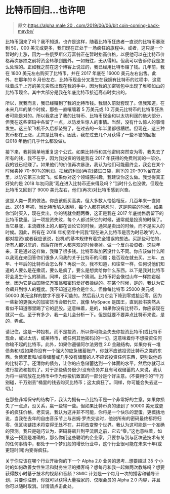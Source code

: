 # 比特币回归…也许吧

> 原文:[https://alpha male 20 . com/2019/06/06/bit coin-coming-back-maybe/](https://alphamale20.com/2019/06/06/bitcoin-coming-back-maybe/)

比特币回来了吗？我不知道。也许是这样，随着比特币狂热者一直说的比特币暴涨到 50，000 美元或更多，我们现在正处于一场疯狂的旅程中。或者，这只是一个暂时的上涨，因为一些俄罗斯亿万富翁正在暂时抬高价格，以便他可以在比特币价格再次暴跌之前将资金转移到国外。一如既往，无从得知。但我可以告诉你我是怎么处理的。正如我之前在这个博客上说过的，我已经用比特币赚了钱。几年前，我在 1800 美元左右购买了比特币，并在 2017 年底在 16000 美元左右出售。此外，在那年的 8 月份左右，比特币现金分叉发生在我拥有比特币的过程中，这意味着成千上万的美元突然出现在我的手中，因为我的加密钱包中出现了堆积如山的比特币现金。其中大部分是我在年底比特币接近高点时卖出的。

所以，就我而言，我已经赚到了我的比特币钱。我很久前就套现了。但我知道，在未来几年的某个时候，那些一直嚷嚷着 5 万美元或 10 万美元比特币的比特币狂热者可能是对的。所以我拿出了我的比特币、比特币现金和以太坊利润的绝大部分，但我在这些密码中各留了一点，以防发生惊人的事情。当然，没有什么惊人的事情发生。这三架飞机不久后都坠毁了，在过去的一年半里都很糟糕。但现在，这三种货币都在上涨，尤其是比特币。因此，我在过去几个月获得了一些不错的回报(2018 年他们几乎什么都没做)。

接下来，我将简单地重复这个公式。如果比特币和其他密码突然变为零，我失去了所有的钱，我不在乎，因为我投资的钱是我在 2017 年获得的免费利润的一部分。我的钱已经赚了。如果他们的价值再次暴涨，我认为他们可能最终会，我会在某个时候卖掉 70-80%的利润，把我的利润(再次)装进口袋，剩下的 20-30%留在那里，以防它第三次起飞。如果你对这个领域感兴趣，我建议你这么做。我觉得真正好笑的是 2018 年初问我“现在进入比特币还来得及吗？”当时什么也没做，但现在比特币又回到了 9000 美元左右，他们(再次)对比特币感到兴奋。

这是人类一贯的做法。你应该低买高卖，但大多数人恰恰相反，几百年来一直如此。2018 年初，当比特币陷入困境，每个人都在抱怨时，这是购买的时候。如果你当时买入，现在卖出，你的钱就会翻两番，这正是我在 2017 年底抛售后留下的比特币数量。当一项投资失败，每个人都讨厌它的时候，通常就是投资的时候了。当它暴涨，主流媒体上的人都在谈论它的时候，通常是卖出的时候，而不是买入的时候。因此，所有在 2018 年初至年中问我“现在进入比特币是否为时已晚”的人，都对投资(或者我应该说，投机)的基本规律有着完全错误的想法。买那些可怕的，所有人都讨厌的，然后在所有人都喜欢的时候卖掉。做一个反向投资者。这些年来，正是通过这样做，我赚了很多钱。比特币和加密没什么不同。你应该做什么所以我现在来回答你们很多人问我的关于比特币的问题；是否现在就去买。三年、五年、十年后的比特币会怎么样？再说一次，我不知道，和往常一样，任何说他们知道的人要么是在撒谎，要么是疯了，要么是想卖给你什么东西。以下是我对比特币将会发生什么的猜测。同样，这只是一个猜测。比特币将会像过山车一样跌宕起伏，因为它是由国际亿万富翁和密码爱好者操纵的。在某个时候，是的，我认为它会飙升到惊人的程度。我不知道这将会是什么，但像每比特币 25000 美元或 50000 美元这样的数字不是不可能的。然后我认为它会下降到零或接近零，因为一些新的更强大的加密货币会取代它，就像 MySpace 是国王，直到脸书突然从看似不知道哪里踢了它的屁股。这意味着，是的，如果你没有比特币，你应该现在就买一点。至于有多少，我一会儿会分析一下。但是就要不要弄点比特币来说，是的，弄点。

请记住，这是一种投机，而不是投资，所以你可能会失去你投资比特币(或比特币现金，或以太坊，或莱特币，或任何其他密码)的一切。这意味着你不想投资任何你输不起的比特币。此外，如果你遵循阿尔法男性 2.0 金融结构，如果你有一堆债务和/或如果你没有一个强大的应急储蓄账户，你就不应该投资比特币之类的东西。负债累累和/或零储蓄或几乎没有储蓄的人不应该投资任何东西，更别说他妈的比特币了。还清你的债务，让你的应急储蓄达到一个体面的水平，然后你就可以进行投资和投机了。对于那些债务很少/没有债务并且有可观储蓄的人来说，我认为将一些钱放在比特币中作为你投机致富的一部分是个好主意。(不要用你的“千万别碰，千万别丢”桶里的钱去购买比特币；这太疯狂了。同样，你可能会失去这一切。)

在那些非常保守的结构下，我认为拥有一点比特币是一个非常好的主意。如果你损失了一点点，没关系，赢一些输一些。但如果比特币真的涨到了 50000 美元或更多的疯狂价格，老实说，我认为这并非不可能，你将是一个快乐的混蛋。更概括地说，当我在去年的自由音乐节上与吉姆·罗杰交谈时，他说所有的密码最终都将归零，但区块链技术将变得无处不在，并将改变整个世界。我认为这可能是一个准确的预测。我只是碰巧认为，密码将飙升到平流层之前，它去“零。”这也意味着，如果这一预测是准确的，那么你们这些聪明的企业家，只要参与到与区块链技术有关的任何事情中，都处于一个梦幻般的增长行业中，这个行业很可能在未来十年(或更短时间)内变得疯狂。

关于你应该在哪个行业开始你的下一个 Alpha 2.0 业务的思考...想要超过 35 个小时的如何改善女性生活和财务生活的播客吗？想每月和我一起做两次教练吗？想要获得数小时基于技术的视频和音频？SMIC 计划是一个每月一次的播客和辅导计划，只要你注册，你就可以获得大量独家的、仅限会员的 Alpha 2.0 内容，并且你可以随时取消。详情请点击此处。